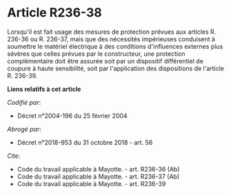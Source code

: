# Article R236-38

Lorsqu'il est fait usage des mesures de protection prévues aux articles R. 236-36 ou R. 236-37, mais que des nécessités
impérieuses conduisent à soumettre le matériel électrique à des conditions d'influences externes plus sévères que celles
prévues par le constructeur, une protection complémentaire doit être assurée soit par un dispositif différentiel de coupure à
haute sensibilité, soit par l'application des dispositions de l'article R. 236-39.

**Liens relatifs à cet article**

_Codifié par_:

  - Décret n°2004-196 du 25 février 2004

_Abrogé par_:

  - Décret n°2018-953 du 31 octobre 2018 - art. 56

_Cite_:

  - Code du travail applicable à Mayotte. - art. R236-36 (Ab)
  - Code du travail applicable à Mayotte. - art. R236-37 (Ab)
  - Code du travail applicable à Mayotte. - art. R236-39
